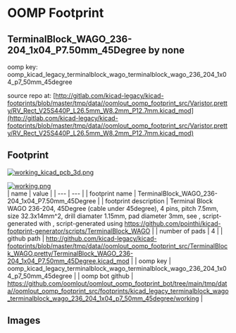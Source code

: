 # OOMP Footprint  
## TerminalBlock_WAGO_236-204_1x04_P7.50mm_45Degree  by none  
  
oomp key: oomp_kicad_legacy_terminalblock_wago_terminalblock_wago_236_204_1x04_p7_50mm_45degree  
  
source repo at: [http://gitlab.com/kicad-legacy/kicad-footprints/blob/master/tmp/data//oomlout_oomp_footprint_src/Varistor.pretty/RV_Rect_V25S440P_L26.5mm_W8.2mm_P12.7mm.kicad_mod](http://gitlab.com/kicad-legacy/kicad-footprints/blob/master/tmp/data//oomlout_oomp_footprint_src/Varistor.pretty/RV_Rect_V25S440P_L26.5mm_W8.2mm_P12.7mm.kicad_mod)  
## Footprint  
  
[![working_kicad_pcb_3d.png](working_kicad_pcb_3d_600.png)](working_kicad_pcb_3d.png)  
  
[![working.png](working_600.png)](working.png)  
| name | value | 
| --- | --- | 
| footprint name | TerminalBlock_WAGO_236-204_1x04_P7.50mm_45Degree | 
| footprint description | Terminal Block WAGO 236-204, 45Degree (cable under 45degree), 4 pins, pitch 7.5mm, size 32.3x14mm^2, drill diamater 1.15mm, pad diameter 3mm, see , script-generated with , script-generated using https://github.com/pointhi/kicad-footprint-generator/scripts/TerminalBlock_WAGO | 
| number of pads | 4 | 
| github path | http://github.com/kicad-legacy/kicad-footprints/blob/master/tmp/data//oomlout_oomp_footprint_src/TerminalBlock_WAGO.pretty/TerminalBlock_WAGO_236-204_1x04_P7.50mm_45Degree.kicad_mod | 
| oomp key | oomp_kicad_legacy_terminalblock_wago_terminalblock_wago_236_204_1x04_p7_50mm_45degree | 
| oomp bot github | https://github.com/oomlout/oomlout_oomp_footprint_bot/tree/main/tmp/data//oomlout_oomp_footprint_src/footprints/kicad_legacy_terminalblock_wago_terminalblock_wago_236_204_1x04_p7_50mm_45degree/working | 
## Images  
